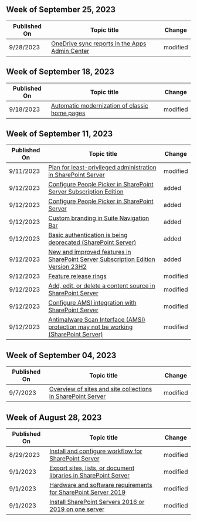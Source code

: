 <!-- This file is generated automatically each week. Changes made to this file will be overwritten.-->



## Week of September 25, 2023


| Published On |Topic title | Change |
|------|------------|--------|
| 9/28/2023 | [OneDrive sync reports in the Apps Admin Center](/SharePoint/sync-health) | modified |


## Week of September 18, 2023


| Published On |Topic title | Change |
|------|------------|--------|
| 9/18/2023 | [Automatic modernization of classic home pages](/SharePoint/disable-auto-modernization-classic-home-pages) | modified |


## Week of September 11, 2023


| Published On |Topic title | Change |
|------|------------|--------|
| 9/11/2023 | [Plan for least-privileged administration in SharePoint Server](/SharePoint/security-for-sharepoint-server/plan-for-least-privileged-administration) | modified |
| 9/12/2023 | [Configure People Picker in SharePoint Server Subscription Edition](/SharePoint/administration/configure-people-picker-subscription-edition) | added |
| 9/12/2023 | [Configure People Picker in SharePoint Server](/SharePoint/administration/configure-people-picker) | added |
| 9/12/2023 | [Custom branding in Suite Navigation Bar](/SharePoint/sites/custom-branding-in-suite-bar) | added |
| 9/12/2023 | [Basic authentication is being deprecated (SharePoint Server)](/SharePoint/technical-reference/basic-auth-is-being-deprecated) | added |
| 9/12/2023 | [New and improved features in SharePoint Server Subscription Edition Version 23H2](/SharePoint/what-s-new/new-and-improved-features-in-sharepoint-server-subscription-edition-23h2-release) | added |
| 9/12/2023 | [Feature release rings](/SharePoint/administration/feature-release-rings) | modified |
| 9/12/2023 | [Add, edit, or delete a content source in SharePoint Server](/SharePoint/search/add-edit-or-delete-a-content-source) | modified |
| 9/12/2023 | [Configure AMSI integration with SharePoint Server](/SharePoint/security-for-sharepoint-server/configure-amsi-integration) | modified |
| 9/12/2023 | [Antimalware Scan Interface (AMSI) protection may not be working (SharePoint Server)](/SharePoint/technical-reference/amsi-protection-may-not-be-working) | modified |


## Week of September 04, 2023


| Published On |Topic title | Change |
|------|------------|--------|
| 9/7/2023 | [Overview of sites and site collections in SharePoint Server](/SharePoint/sites/sites-and-site-collections-overview) | modified |


## Week of August 28, 2023


| Published On |Topic title | Change |
|------|------------|--------|
| 8/29/2023 | [Install and configure workflow for SharePoint Server](/SharePoint/governance/install-and-configure-workflow-for-sharepoint-server) | modified |
| 9/1/2023 | [Export sites, lists, or document libraries in SharePoint Server](/SharePoint/administration/export-a-site-list-or-document-library) | modified |
| 9/1/2023 | [Hardware and software requirements for SharePoint Server 2019](/SharePoint/install/hardware-and-software-requirements-2019) | modified |
| 9/1/2023 | [Install SharePoint Servers 2016 or 2019 on one server](/SharePoint/install/install-sharepoint-server-2016-on-one-server) | modified |
